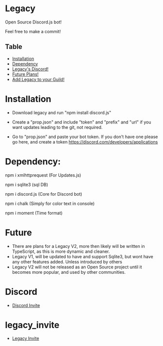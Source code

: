 # Legacy

Open Source Discord.js bot!

Feel free to make a commit!



## Table

* [Installation](#Installation)
* [Dependency](#Dependency)
* [Legacy's Discord!](#Discord)
* [Future Plans!](#Future)
* [Add Legacy to your Guild!](#legacy_invite)

# Installation 

* Download legacy and run "npm install discord.js"

* Create a "prop.json" and include "token" and "prefix" and "url" if you want updates leading to the git, not required.

* Go to "prop.json" and paste your bot token. If you don't have one please go here, and create a token https://discord.com/developers/applications



# Dependency:
npm i xmlhttprequest (For Updates.js)

npm i sqlite3 (sql DB)

npm i discord.js (Core for Discord bot)

npm i chalk (Simply for color text in console)

npm i moment (Time format)



# Future

* There are plans for a Legacy V2, more then likely will be written in TypeScript, as this is more dynamic and cleaner.
* Legacy V1, will be updated to have and support Sqlite3, but wont have any other features added. Unless introduced by others
* Legacy V2 will not be released as an Open Source project until it becomes more popular, and used by other communities.


# Discord 
* [Discord Invite](https://discord.gg/V6Q2W8v)


# legacy_invite

* [Legacy Invite](https://discord.com/oauth2/authorize?client_id=575717202536300554&scope=bot)